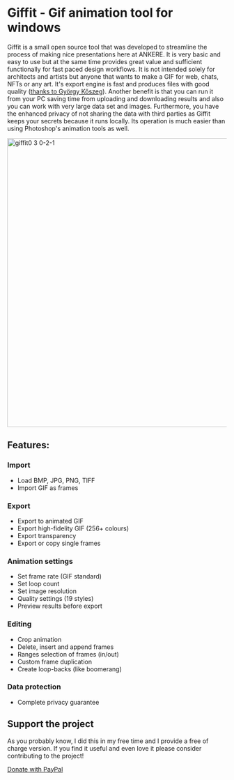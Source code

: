 # Giffit - Gif animation tool for windows


Giffit is a small open source tool that was developed to streamline the process of making nice presentations here at ANKERE. It is very basic and easy to use but at the same time provides great value and sufficient functionally for fast paced design workflows. It is not intended solely for architects and artists but anyone that wants to make a GIF for web, chats, NFTs or any art. It's export engine is fast and produces files with good quality ([thanks to György Kőszeg](https://github.com/koszeggy/KGySoft.CoreLibraries)). Another benefit is that you can run it from your PC saving time from uploading and downloading results and also you can work with very large data set and images. Furthermore, you have the enhanced privacy of not sharing the data with third parties as Giffit keeps your secrets because it runs locally. Its operation is much easier than using Photoshop's animation tools as well. 


<img width="663" alt="giffit0 3 0-2-1" src="https://user-images.githubusercontent.com/62781182/221359442-194b1c25-4a47-455d-a674-c281dfa008af.png">


## Features: 

### Import
- Load BMP, JPG, PNG, TIFF
- Import GIF as frames

### Export
- Export to animated GIF
- Export high-fidelity GIF (256+ colours)
- Export transparency
- Export or copy single frames

### Animation settings
- Set frame rate (GIF standard)
- Set loop count
- Set image resolution
- Quality settings (19 styles)
- Preview results before export

### Editing
- Crop animation
- Delete, insert and append frames
- Ranges selection of frames (in/out)
- Custom frame duplication
- Create loop-backs (like boomerang)

### Data protection
- Complete privacy guarantee

## Support the project

As you probably know, I did this in my free time and I provide a free of charge version. If you find it useful and even love it please consider contributing to the project! 

[Donate with PayPal](https://paypal.me/AKerezov?country.x=BG&locale.x=en_US) 
